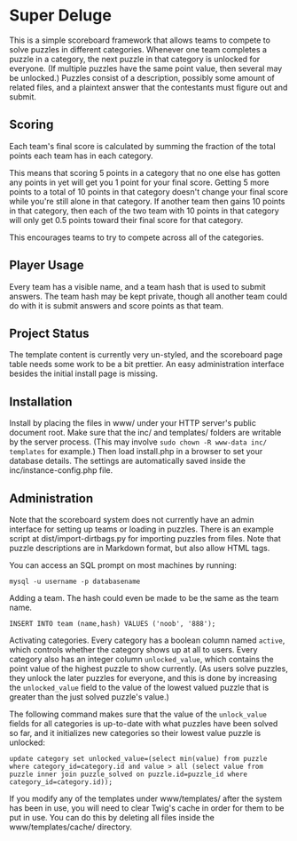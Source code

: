 Super Deluge
============

This is a simple scoreboard framework that allows teams to compete to
solve puzzles in different categories. Whenever one team completes a
puzzle in a category, the next puzzle in that category is unlocked for
everyone. (If multiple puzzles have the same point value, then several
may be unlocked.) Puzzles consist of a description, possibly some
amount of related files, and a plaintext answer that the contestants
must figure out and submit.

Scoring
-------

Each team's final score is calculated by summing the fraction of the
total points each team has in each category.

This means that scoring 5 points in a category that no one else has
gotten any points in yet will get you 1 point for your final
score. Getting 5 more points to a total of 10 points in that category
doesn't change your final score while you're still alone in that
category. If another team then gains 10 points in that category, then
each of the two team with 10 points in that category will only get 0.5
points toward their final score for that category.

This encourages teams to try to compete across all of the categories.

Player Usage
------------

Every team has a visible name, and a team hash that is used to submit
answers. The team hash may be kept private, though all another team could do
with it is submit answers and score points as that team.

Project Status
--------------

The template content is currently very un-styled, and the scoreboard
page table needs some work to be a bit prettier. An easy
administration interface besides the initial install page is missing.

Installation
------------

Install by placing the files in www/ under your HTTP server's public document
root. Make sure that the inc/ and templates/ folders are writable by the server
process. (This may involve `sudo chown -R www-data inc/ templates` for
example.) Then load install.php in a browser to set your database details. The
settings are automatically saved inside the inc/instance-config.php file.

Administration
--------------

Note that the scoreboard system does not currently have an admin interface for
setting up teams or loading in puzzles. There is an example script at
dist/import-dirtbags.py for importing puzzles from files. Note that puzzle
descriptions are in Markdown format, but also allow HTML tags.

You can access an SQL prompt on most machines by running:

    mysql -u username -p databasename

Adding a team. The hash could even be made to be the same as the team name.

    INSERT INTO team (name,hash) VALUES ('noob', '888');

Activating categories. Every category has a boolean column named `active`,
which controls whether the category shows up at all to users. Every category
also has an integer column `unlocked_value`, which contains the point value of
the highest puzzle to show currently. (As users solve puzzles, they unlock the
later puzzles for everyone, and this is done by increasing the `unlocked_value`
field to the value of the lowest valued puzzle that is greater than the just
solved puzzle's value.)

The following command makes sure that the value of the `unlock_value` fields
for all categories is up-to-date with what puzzles have been solved so far, and
it initializes new categories so their lowest value puzzle is unlocked:

    update category set unlocked_value=(select min(value) from puzzle where category_id=category.id and value > all (select value from puzzle inner join puzzle_solved on puzzle.id=puzzle_id where category_id=category.id));

If you modify any of the templates under www/templates/ after the
system has been in use, you will need to clear Twig's cache in order
for them to be put in use. You can do this by deleting all files
inside the www/templates/cache/ directory.
